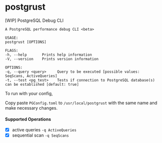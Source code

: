 # postgrust
[WIP] PostgreSQL Debug CLI


```
A PostgreSQL performance debug CLI <beta>

USAGE:
postgrust [OPTIONS]

FLAGS:
-h, --help       Prints help information
-V, --version    Prints version information

OPTIONS:
-q, --query <query>     Query to be executed [possible values: SeqScans, ActiveQueries]
-t, --test <pg_test>    Tests if connection to PostgreSQL database(s) can be established [default: true]
```


To run with your config,

Copy paste `PGConfig.toml` to `/usr/local/postgrust` with the same name and make necessary changes. 

#### Supported Operations

-[x] active queries `-q ActiveQueries`
-[x] sequential scan `-q SeqScans`